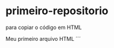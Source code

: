 # primeiro-repositorio

para copiar o código em HTML
<html>
  <hl>Meu primeiro arquivo HTML</h1>
</html>
´´´
